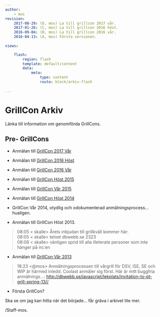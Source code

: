 ```yaml
---
author:
    - mos
revision:
    2017-08-29: (D, mos) La till grillcon 2017 vår.
    2017-01-26: (C, mos) La till grillcon 2016 höst.
    2016-09-04: (B, mos) La till grillcon 2016 vår.
    2016-04-13: (A, mos) Första versionen.
 
views:

    flash:
        region: flash
        template: default/content
        data:
            meta:
                type: content
                route: block/arkiv-flash

...
```

GrillCon Arkiv
========================

Länka till information om genomförda GrillCons.

Pre- GrillCons
------------------------

* Anmälan till [GrillCon 2017 Vår](arkiv/grillcon-2017-var)

* Anmälan till [GrillCon 2016 Höst](arkiv/grillcon-2016-host)

* Anmälan till [GrillCon 2016 Vår](arkiv/grillcon-2016-var)

* Anmälan till [GrillCon Höst 2015](http://dbwebb.se/forum/viewtopic.php?f=25&t=4480)

* Anmälan till [GrillCon Vår 2015](http://dbwebb.se/forum/viewtopic.php?f=25&t=4126)

* Anmälan till [GrillCon Höst 2014](http://dbwebb.se/forum/viewtopic.php?f=25&t=2624)

* GrillCon Vår 2014, otydlig och odokumenterad anmälningsprocess... hualigen.

* Anmälan till GrillCon Höst 2013.

> 08:05 < skalle> Årets inbjudan till grillkväll kommer här:  
> 08:05 < skalle> telnet dbwebb.se 2323  
>08:06 < skalle> vänligen sprid till alla illeterate personer som inte hänger på irc:en  

* Anmälan till [GrillCon Vår 2013](http://dbwebb.se/javascript/lekplats/invitation-to-pt-grill-spring-13/)

> 18:23 <@mos> Anmälningsprocessen till vårgrill för DSV, ISE, SE och WIP är härmed inledd. Coolast anmäler sig först. Här är mitt buggfria anmälnings...: http://dbwebb.se/javascript/lekplats/invitation-to-pt-grill-spring-13//

* Första GrillCon?

Ska se om jag kan hitta när det började... får gräva i arkivet lite mer.

/Staff-mos.
